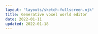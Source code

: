 ```yaml
---
layout: "layouts/sketch-fullscreen.njk"
title: Generative voxel world editor
date: 2022-01-11
updated: 2022-01-18
---
```



<div class="vh-100 stats-container editing-gui-container">
    <canvas id="c" class="w-100"></canvas>
</div>

<script defer src="{{ "/assets/garage/voxel-world-builder/main.min.js" | url }}"></script>

<style>
    .gui-container {
        display: flex;
        justify-content: space-between;
    }

    #stats {
        left: auto !important;
        right: 0 !important;
    }

    #gui {
    }

    #c {
        width: 100%;
        height: 100%;
    }

    #editing-gui {
      position: absolute;
      top: 10px;
      left: 50%;
      transform: translate(-50%, 0);
      z-index: 10
    }
</style>
